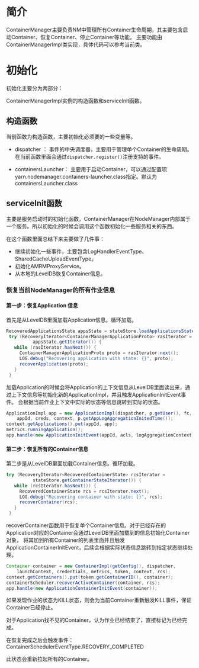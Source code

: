 
# 简介
ContainerManager主要负责NM中管理所有Container生命周期，其主要包含启动Container、恢复Container、停止Container等功能。
主要功能由ContainerManagerImpl类实现，具体代码可以参考当前类。

# 初始化

初始化主要分为两部分：

ContainerManagerImpl实例的构造函数和serviceInit函数。

## 构造函数
当前函数为构造函数，主要初始化必须要的一些变量等。

- dispatcher ： 事件的中央调度器，主要用于管理单个Container的生命周期。在当前函数里面会通过`dispatcher.register()`注册支持的事件。

- containersLauncher： 主要用于启动Container，可以通过配置项yarn.nodemanager.containers-launcher.class指定。默认为containersLauncher.class


## serviceInit函数

主要是服务启动时的初始化函数，ContainerManager在NodeManager内部属于一个服务。所以初始化的时候会调用这个函数初始化一些服务相关的东西。

在这个函数里面总结下来主要做了几件事：
- 继续初始化一些事件，主要包含LogHandlerEventType、SharedCacheUploadEventType。
- 初始化AMRMProxyService。
- 从本地的LevelDB恢复Container信息。

### 恢复当前NodeManager的所有作业信息


#### 第一步：恢复Application 信息

首先是从LevelDB里面加载Application信息。循环加载。

```java
RecoveredApplicationsState appsState = stateStore.loadApplicationsState();
 try (RecoveryIterator<ContainerManagerApplicationProto> rasIterator =
          appsState.getIterator()) {
   while (rasIterator.hasNext()) {
     ContainerManagerApplicationProto proto = rasIterator.next();
     LOG.debug("Recovering application with state: {}", proto);
     recoverApplication(proto);
   }
 }
```

加载Application的时候会将Application的上下文信息从LevelDB里面读出来，通过上下文信息等初始化新的ApplicationImpl，并且触发ApplicationInitEvent事件。
会根据当前作业上下文中实际的状态等信息跳转到实际的状态。

```java
ApplicationImpl app = new ApplicationImpl(dispatcher, p.getUser(), fc,
    appId, creds, context, p.getAppLogAggregationInitedTime());
context.getApplications().put(appId, app);
metrics.runningApplication();
app.handle(new ApplicationInitEvent(appId, acls, logAggregationContext));
```

#### 第二步：恢复所有的Container信息

第二步是从LevelDB里面加载Container信息。循环加载。

```java
try (RecoveryIterator<RecoveredContainerState> rcsIterator =
          stateStore.getContainerStateIterator()) {
   while (rcsIterator.hasNext()) {
     RecoveredContainerState rcs = rcsIterator.next();
     LOG.debug("Recovering container with state: {}", rcs);
     recoverContainer(rcs);
   }
 }
```

recoverContainer函数用于恢复单个Container信息。对于已经存在的Application对应的Container会通过LevelDB里面加载到的信息初始化Container对象，
将其加到所有Container的列表里面并且触发ApplicationContainerInitEvent，后续会根据实际状态信息跳转到指定状态继续处理。

```java
Container container = new ContainerImpl(getConfig(), dispatcher,
    launchContext, credentials, metrics, token, context, rcs);
context.getContainers().put(token.getContainerID(), container);
containerScheduler.recoverActiveContainer(container, rcs);
app.handle(new ApplicationContainerInitEvent(container));
```

如果发现作业的状态为KILL状态，则会为当前Container重新触发KILL事件，保证Container已经停止。

对于Application找不见的Container，认为作业已经结束了，直接标记为已经完成。


在恢复完成之后会触发事件： ContainerSchedulerEventType.RECOVERY_COMPLETED

此状态会重新拉起所有的Container。


